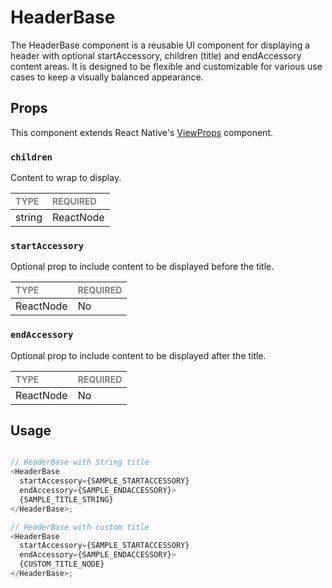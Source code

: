 # HeaderBase

The HeaderBase component is a reusable UI component for displaying a header with optional startAccessory, children (title) and endAccessory content areas. It is designed to be flexible and customizable for various use cases to keep a visually balanced appearance.

## Props

This component extends React Native's [ViewProps](https://reactnative.dev/docs/view) component.

### `children`

Content to wrap to display.

| <span style="color:gray;font-size:14px">TYPE</span> | <span style="color:gray;font-size:14px">REQUIRED</span> |
| :-------------------------------------------------- | :------------------------------------------------------ |
| string | ReactNode                                    | Yes                                                     |

### `startAccessory`

Optional prop to include content to be displayed before the title.

| <span style="color:gray;font-size:14px">TYPE</span> | <span style="color:gray;font-size:14px">REQUIRED</span> |
| :-------------------------------------------------- | :------------------------------------------------------ |
| ReactNode                                           | No                                                     |

### `endAccessory`

Optional prop to include content to be displayed after the title.

| <span style="color:gray;font-size:14px">TYPE</span> | <span style="color:gray;font-size:14px">REQUIRED</span> |
| :-------------------------------------------------- | :------------------------------------------------------ |
| ReactNode                                           | No                                                     |


## Usage

```javascript

// HeaderBase with String title
<HeaderBase 
  startAccessory={SAMPLE_STARTACCESSORY} 
  endAccessory={SAMPLE_ENDACCESSORY}>
  {SAMPLE_TITLE_STRING}
</HeaderBase>;

// HeaderBase with custom title
<HeaderBase 
  startAccessory={SAMPLE_STARTACCESSORY} 
  endAccessory={SAMPLE_ENDACCESSORY}>
  {CUSTOM_TITLE_NODE}
</HeaderBase>;
```

